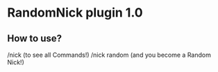 # RandomNick plugin 1.0

## How to use?
/nick (to see all Commands!)
/nick random (and you become a Random Nick!)
